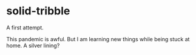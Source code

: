 # solid-tribble

A first attempt.

This pandemic is awful. 
But I am learning new things while being stuck at home. A silver lining? 
